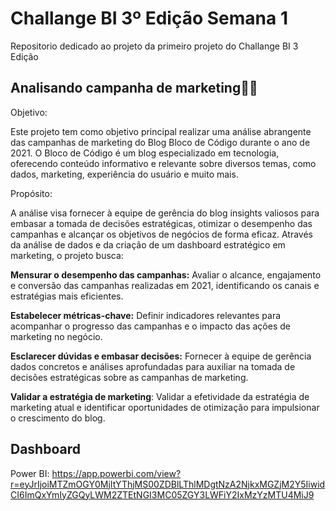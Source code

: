 # Challange BI 3º Edição Semana 1
Repositorio dedicado ao projeto da primeiro projeto do Challange BI 3 Edição



## Analisando campanha de marketing👩‍💻

Objetivo:

Este projeto tem como objetivo principal realizar uma análise abrangente das campanhas de marketing do Blog Bloco de Código durante o ano de 2021. O Bloco de Código é um blog especializado em tecnologia, oferecendo conteúdo informativo e relevante sobre diversos temas, como dados, marketing, experiência do usuário e muito mais.

Propósito:

A análise visa fornecer à equipe de gerência do blog insights valiosos para embasar a tomada de decisões estratégicas, otimizar o desempenho das campanhas e alcançar os objetivos de negócios de forma eficaz. Através da análise de dados e da criação de um dashboard estratégico em marketing, o projeto busca:

**Mensurar o desempenho das campanhas:** Avaliar o alcance, engajamento e conversão das campanhas realizadas em 2021, identificando os canais e estratégias mais eficientes.

**Estabelecer métricas-chave:** Definir indicadores relevantes para acompanhar o progresso das campanhas e o impacto das ações de marketing no negócio.

**Esclarecer dúvidas e embasar decisões:** Fornecer à equipe de gerência dados concretos e análises aprofundadas para auxiliar na tomada de decisões estratégicas sobre as campanhas de marketing.

**Validar a estratégia de marketing**: Validar a efetividade da estratégia de marketing atual e identificar oportunidades de otimização para impulsionar o crescimento do blog.


## Dashboard
Power BI: https://app.powerbi.com/view?r=eyJrIjoiMTZmOGY0MjItYThjMS00ZDBlLThlMDgtNzA2NjkxMGZjM2Y5IiwidCI6ImQxYmIyZGQyLWM2ZTEtNGI3MC05ZGY3LWFiY2IxMzYzMTU4MiJ9

